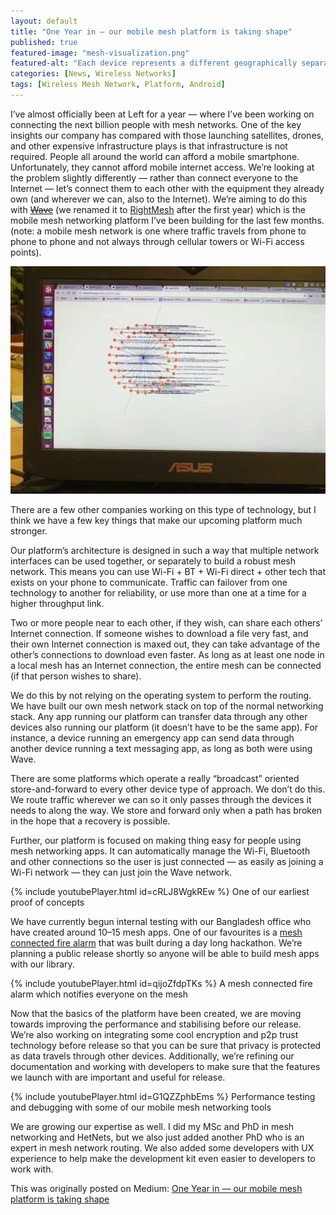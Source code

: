 ```yaml
---
layout: default
title: "One Year in — our mobile mesh platform is taking shape"
published: true
featured-image: "mesh-visualization.png"
featured-alt: "Each device represents a different geographically separate mesh connecting to the Internet (video at bottom)"
categories: [News, Wireless Networks]
tags: [Wireless Mesh Network, Platform, Android]
---
```


I’ve almost officially been at Left for a year — where I’ve been working on connecting the next billion people with mesh networks. One of the key insights our company has compared with those launching satellites, drones, and other expensive infrastructure plays is that infrastructure is not required. People all around the world can afford a mobile smartphone. Unfortunately, they cannot afford mobile internet access. We’re looking at the problem slightly differently — rather than connect everyone to the Internet — let’s connect them to each other with the equipment they already own (and wherever we can, also to the Internet). We’re aiming to do this with ~~[Wave](http://wave.io)~~ (we renamed it to [RightMesh](https://rightmesh.io) after the first year) which is the mobile mesh networking platform I’ve been building for the last few months. (note: a mobile mesh network is one where traffic travels from phone to phone to phone and not always through cellular towers or Wi-Fi access points).

![Each device represents a different geographically separate mesh connecting to the Internet (video at bottom)](/assets/img/mesh-visualization.png)

There are a few other companies working on this type of technology, but I think we have a few key things that make our upcoming platform much stronger.

Our platform’s architecture is designed in such a way that multiple network interfaces can be used together, or separately to build a robust mesh network. This means you can use Wi-Fi + BT + Wi-Fi direct + other tech that exists on your phone to communicate. Traffic can failover from one technology to another for reliability, or use more than one at a time for a higher throughput link.

Two or more people near to each other, if they wish, can share each others’ Internet connection. If someone wishes to download a file very fast, and their own Internet connection is maxed out, they can take advantage of the other’s connections to download even faster. As long as at least one node in a local mesh has an Internet connection, the entire mesh can be connected (if that person wishes to share).

We do this by not relying on the operating system to perform the routing. We have built our own mesh network stack on top of the normal networking stack. Any app running our platform can transfer data through any other devices also running our platform (it doesn’t have to be the same app). For instance, a device running an emergency app can send data through another device running a text messaging app, as long as both were using Wave.

There are some platforms which operate a really “broadcast” oriented store-and-forward to every other device type of approach. We don’t do this. We route traffic wherever we can so it only passes through the devices it needs to along the way. We store and forward only when a path has broken in the hope that a recovery is possible.

Further, our platform is focused on making thing easy for people using mesh networking apps. It can automatically manage the Wi-Fi, Bluetooth and other connections so the user is just connected — as easily as joining a Wi-Fi network — they can just join the Wave network.

{% include youtubePlayer.html id=cRLJ8WgkREw %}
One of our earliest proof of concepts

We have currently begun internal testing with our Bangladesh office who have created around 10–15 mesh apps. One of our favourites is a [mesh connected fire alarm](https://www.youtube.com/watch?v=qijoZfdpTKs) that was built during a day long hackathon. We’re planning a public release shortly so anyone will be able to build mesh apps with our library.

{% include youtubePlayer.html id=qijoZfdpTKs %}
A mesh connected fire alarm which notifies everyone on the mesh

Now that the basics of the platform have been created, we are moving towards improving the performance and stabilising before our release. We’re also working on integrating some cool encryption and p2p trust technology before release so that you can be sure that privacy is protected as data travels through other devices. Additionally, we’re refining our documentation and working with developers to make sure that the features we launch with are important and useful for release.

{% include youtubePlayer.html id=G1QZZphbEms %}
Performance testing and debugging with some of our mobile mesh networking tools

We are growing our expertise as well. I did my MSc and PhD in mesh networking and HetNets, but we also just added another PhD who is an expert in mesh network routing. We also added some developers with UX experience to help make the development kit even easier to developers to work with.

This was originally posted on Medium: [One Year in — our mobile mesh platform is taking shape](https://medium.com/@compscidr/one-year-in-our-mobile-mesh-platform-is-taking-shape-99e272f70f42)
